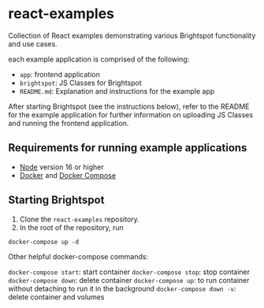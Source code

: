 # react-examples

Collection of React examples demonstrating various Brightspot functionality and use cases.

each example application is comprised of the following:

- `app`: frontend application
- `brightspot`: JS Classes for Brightspot
- `README.md`: Explanation and instructions for the example app

After starting Brightspot (see the instructions below), refer to the README for the example application for further information on uploading JS Classes and running the frontend application.

## Requirements for running example applications

- [Node](https://nodejs.org/en/) version 16 or higher
- [Docker](https://docs.docker.com/) and [Docker Compose](https://docs.docker.com/compose/install/)

## Starting Brightspot

1. Clone the `react-examples` repository.
2. In the root of the repository, run

```
docker-compose up -d
```

Other helpful docker-compose commands:

`docker-compose start`: start container
`docker-compose stop`: stop container
`docker-compose down`: delete container
`docker-compose up`: to run container without detaching to run it in the background
`docker-compose down -v`: delete container and volumes
